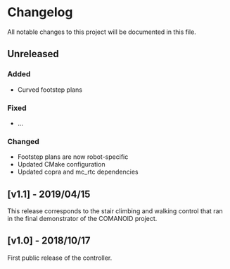 # Changelog

All notable changes to this project will be documented in this file.

## Unreleased

### Added

- Curved footstep plans

### Fixed

- ...

### Changed

- Footstep plans are now robot-specific
- Updated CMake configuration
- Updated copra and mc\_rtc dependencies

## [v1.1] - 2019/04/15

This release corresponds to the stair climbing and walking control that ran in
the final demonstrator of the COMANOID project.

## [v1.0] - 2018/10/17

First public release of the controller.

